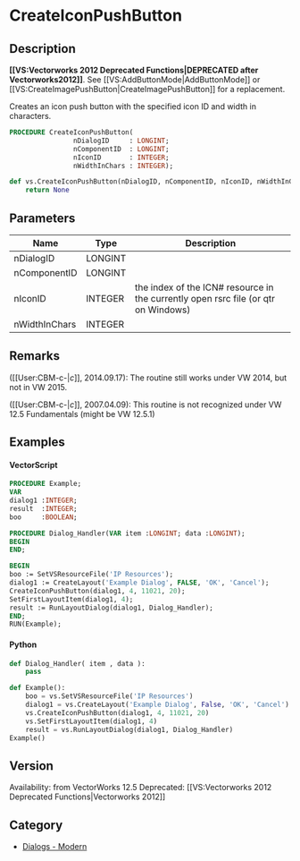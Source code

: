 # CreateIconPushButton

## Description
<b>[[VS:Vectorworks 2012 Deprecated Functions|DEPRECATED after Vectorworks2012]]</b>. See [[VS:AddButtonMode|AddButtonMode]] or [[VS:CreateImagePushButton|CreateImagePushButton]] for a replacement.

Creates an icon push button with the specified icon ID and width in characters.

```pascal
PROCEDURE CreateIconPushButton(
				nDialogID     : LONGINT;
				nComponentID  : LONGINT;
				nIconID       : INTEGER;
				nWidthInChars : INTEGER);
```

```python
def vs.CreateIconPushButton(nDialogID, nComponentID, nIconID, nWidthInChars):
    return None
```

## Parameters
|Name|Type|Description|
|---|---|---|
|nDialogID|LONGINT|   |
|nComponentID|LONGINT|   |
|nIconID|INTEGER|the index of the ICN# resource in the currently open rsrc file (or qtr on Windows)|
|nWidthInChars|INTEGER|   |

## Remarks
([[User:CBM-c-|_c_]], 2014.09.17): 
The routine still works under VW 2014, but not in VW 2015.

([[User:CBM-c-|_c_]], 2007.04.09): 
This routine is not recognized under VW 12.5 Fundamentals (might be VW 12.5.1)

## Examples
#### VectorScript ####
```pascal
PROCEDURE Example;
VAR
dialog1 :INTEGER;
result  :INTEGER;
boo     :BOOLEAN;

PROCEDURE Dialog_Handler(VAR item :LONGINT; data :LONGINT);
BEGIN
END;

BEGIN
boo := SetVSResourceFile('IP Resources');
dialog1 := CreateLayout('Example Dialog', FALSE, 'OK', 'Cancel');
CreateIconPushButton(dialog1, 4, 11021, 20);
SetFirstLayoutItem(dialog1, 4);
result := RunLayoutDialog(dialog1, Dialog_Handler);
END;
RUN(Example);
```
#### Python ####
```python
def Dialog_Handler( item , data ):
	pass

def Example():
	boo = vs.SetVSResourceFile('IP Resources')
	dialog1 = vs.CreateLayout('Example Dialog', False, 'OK', 'Cancel')
	vs.CreateIconPushButton(dialog1, 4, 11021, 20)
	vs.SetFirstLayoutItem(dialog1, 4)
	result = vs.RunLayoutDialog(dialog1, Dialog_Handler)
Example()
```

## Version
Availability: from VectorWorks 12.5
Deprecated: [[VS:Vectorworks 2012 Deprecated Functions|Vectorworks 2012]]

## Category
* [Dialogs - Modern](../Categories/Dialogs%20-%20Modern.md)
